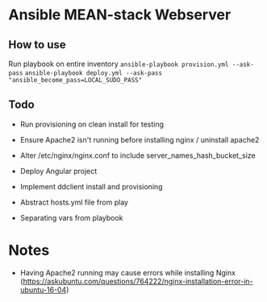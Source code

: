 # Ansible MEAN-stack Webserver

## How to use
Run playbook on entire inventory
`ansible-playbook provision.yml --ask-pass`
`ansible-playbook deploy.yml --ask-pass "ansible_become_pass=LOCAL_SUDO_PASS"`

## Todo
- Run provisioning on clean install for testing

- Ensure Apache2 isn't running before installing nginx / uninstall apache2

- Alter /etc/nginx/nginx.conf to include server_names_hash_bucket_size

- Deploy Angular project

- Implement ddclient install and provisioning

- Abstract hosts.yml file from play
- Separating vars from playbook

# Notes
- Having Apache2 running may cause errors while installing Nginx (https://askubuntu.com/questions/764222/nginx-installation-error-in-ubuntu-16-04)
